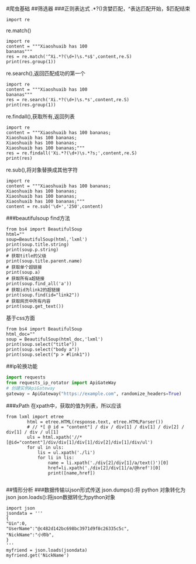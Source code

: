 #爬虫基础
##筛选器
###正则表达式
.*?()贪婪匹配，^表达匹配开始，$匹配结束
```cython
import re
```
re.match()
```cython
import re
content = """Xiaoshuaib has 100
bananas"""
res = re.match('^Xi.*?(\d+)\s.*s$',content,re.S)
print(res.group(1))
```
re.search(),返回匹配成功的第一个
```cython
import re
content = """Xiaoshuaib has 100
bananas"""
res = re.search('Xi.*?(\d+)\s.*s',content,re.S)
print(res.group(1))
```
re.findall(),获取所有,返回列表
```cython
import re
content = """Xiaoshuaib has 100 bananas;
Xiaoshuaib has 100 bananas;
Xiaoshuaib has 100 bananas;
Xiaoshuaib has 100 bananas;"""
res = re.findall('Xi.*?(\d+)\s.*?s;',content,re.S)
print(res)
```
re.sub(),将对象替换成其他字符
```cython
import re
content = """Xiaoshuaib has 100 bananas;
Xiaoshuaib has 100 bananas;
Xiaoshuaib has 100 bananas;
Xiaoshuaib has 100 bananas;"""
content = re.sub('\d+','250',content)
```

###beautifulsoup
find方法
```cython
from bs4 import BeautifulSoup
html=""
soup=BeautifulSoup(html,'lxml')
print(soup.title.string)
print(soup.p.string)
# 获取title的父级
print(soup.title.parent.name)
# 获取单个超链接
print(soup.a)
# 获取所有a超链接
print(soup.find_all('a'))
# 获取id为link2的超链接
print(soup.find(id="link2"))
# 获取网页中所有内容
print(soup.get_text())
```
基于css方面
```cython
from bs4 import BeautifulSoup
html_doc=""
soup = BeautifulSoup(html_doc,'lxml')
print(soup.select("title"))
print(soup.select("body a"))
print(soup.select("p > #link1"))
```
##ip轮换功能
```python
import requests
from requests_ip_rotator import ApiGateWay
# 创建实例ApiGateway
gateway = ApiGateway("https://example.com", randomize_headers=True)

```
###xPath
在xpath中，获取的值为列表，所以应该
```
from lxml import etree
        html = etree.HTML(response.text, etree.HTMLParser())
        # // *[ @ id = "content"] / div / div[1] / div[1] / div[2] / div[1] / div / ul[1]
        uls = html.xpath('//*[@id="content"]/div/div[1]/div[1]/div[2]/div[1]/div/ul')
        for ul in uls:
            lis = ul.xpath('./li')
            for li in lis:
                name = li.xpath('./div[2]/div[1]/a/text()')[0]
                href=li.xpath('./div[2]/div[1]/a/@href')[0]
                print([name,href])


```
##情形分析
###数据传输以json形式传送
json.dumps():将 python 对象转化为 json
json.loads():将json数据转化为python对象
```cython
import json
jsondata = '''
{
"Uin":0,
"UserName":"@c482d142bc698bc3971d9f8c26335c5c",
"NickName":"小帅b",
}
'''
myfriend = json.loads(jsondata)
myfriend.get('NickName')
```